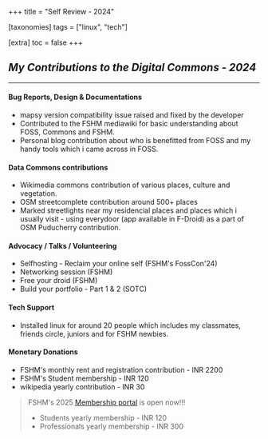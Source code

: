 +++
title = "Self Review - 2024"

[taxonomies]
tags = ["linux", "tech"]

[extra]
toc = false 
+++

## *_My Contributions to the Digital Commons - 2024_*
---

#### Bug Reports, Design & Documentations

- mapsy version compatibility issue raised and fixed by the developer 
- Contributed to the FSHM mediawiki for basic understanding about FOSS, Commons and FSHM.
- Personal blog contribution about who is benefitted from FOSS and my handy tools which i came across in FOSS. 


#### Data Commons contributions

- Wikimedia commons contribution of various places, culture and vegetation.
- OSM streetcomplete contribution around 500+ places 
- Marked streetlights near my residencial places and places which i usually visit - using everydoor (app available in F-Droid) as a part of OSM Puducherry contribution.


#### Advocacy / Talks / Volunteering

- Selfhosting - Reclaim your online self  (FSHM's FossCon'24)  
- Networking session  (FSHM)
- Free your droid  (FSHM)
- Build your portfolio - Part 1 & 2 (SOTC)

#### Tech Support

- Installed linux for around 20 people which includes my classmates, friends circle, juniors and for FSHM newbies. 

#### Monetary Donations
- FSHM's monthly rent and registration contribution - INR 2200
- FSHM's Student membership - INR 120
- wikipedia yearly contribution - INR 30

> FSHM's 2025 [Membership portal](https://members.fshm.org/) is open now!!!
> - Students yearly membership - INR 120
> - Professionals yearly membership - INR 300